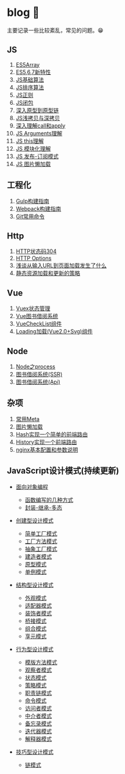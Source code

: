 # blog  🐲

主要记录一些比较紊乱，常见的问题。😁  

## JS
1. [ES5Array](https://github.com/angelasubi/blog/blob/master/md/es5-array.md)  
2. [ES5,6,7新特性](https://github.com/angelasubi/blog/blob/master/md/es5-es6-es7.md)  
3. [JS基础算法](https://github.com/angelasubi/blog/blob/master/md/js-common-algorithm.md)  
4. [JS排序算法](https://github.com/angelasubi/blog/blob/master/md/js-sort-algorithm.md)  
5. [JS正则](https://github.com/angelasubi/blog/blob/master/md/regexp.md)  
5. [JS闭包](https://github.com/angelasubi/blog/blob/master/md/closure.md)  
6. [深入原型到原型链](https://github.com/angelasubi/blog/blob/master/md/prototype.md)
7. [JS浅拷贝与深拷贝](https://github.com/angelasubi/blog/blob/master/md/copy.md)
8. [深入理解call和apply](https://github.com/angelasubi/blog/blob/master/md/call-apply.md)
9. [JS Arguments理解](https://github.com/angelasubi/blog/blob/master/md/arguments.md)
9. [JS this理解](https://github.com/angelasubi/blog/blob/master/md/this.md)
10. [JS 模块化理解](https://github.com/angelasubi/blog/blob/master/md/module.md)
11. [JS 发布-订阅模式](https://github.com/angelasubi/blog/blob/master/md/pub-sub.md)
12. [JS 图片懒加载](https://github.com/angelasubi/img-lazyload)

## 工程化
1. [Gulp构建指南](https://github.com/angelasubi/blog/blob/master/md/gulp.md)  
2. [Webpack构建指南](https://github.com/angelasubi/webpack)  
3. [Git常用命令](https://github.com/angelasubi/blog/blob/master/md/git-shell.md)  

## Http
1. [HTTP状态码304](https://github.com/angelasubi/blog/blob/master/md/http304.md)
2. [HTTP Options](https://github.com/angelasubi/blog/blob/master/md/options.md)
3. [浅谈从输入URL到页面加载发生了什么](https://github.com/angelasubi/blog/blob/master/md/url.md)
4. [静态资源加载和更新的策略](https://github.com/angelasubi/blog/blob/master/md/cache.md)


## Vue
1. [Vuex状态管理](https://github.com/angelasubi/blog/blob/master/md/vuex.md) 
2. [Vue图书借阅系统](https://github.com/angelasubi/vue-library)
3. [VueCheckList组件](https://github.com/angelasubi/vue2-checklist)
4. [Loading加载(Vue2.0+Svg)组件](https://github.com/angelasubi/svg-loading)

## Node
1. [Node之process](https://github.com/angelasubi/blog/blob/master/md/node-process.md)  
2. [图书借阅系统(SSR)](https://github.com/angelasubi/library-borrow)
3. [图书借阅系统(Api)](https://github.com/angelasubi/node-book-api)

## 杂项
1. [常用Meta](https://github.com/angelasubi/blog/blob/master/md/css-meta.md)  
2. [图片懒加载](https://github.com/angelasubi/blog/blob/master/md/img-lazyload.md)  
3. [Hash实现一个简单的前端路由](https://github.com/angelasubi/blog/blob/master/md/hash-router.md)  
4. [History实现一个前端路由](https://github.com/angelasubi/blog/blob/master/md/history-router.md)  
5. [nginx基本配置和参数说明](https://github.com/angelasubi/blog/blob/master/md/nginx-conf.md)

## JavaScript设计模式(持续更新)
- <a href="javascript:;">面向对象编程</a>
    - [函数编写的几种方式](https://github.com/angelasubi/blog/blob/master/design/design1/1.js)
    - [封装-继承-多态](https://github.com/angelasubi/blog/blob/master/design/design1/2.js)
- <a href="javascript:;">创建型设计模式</a>
    - [简单工厂模式](https://github.com/angelasubi/blog/blob/master/design/design2/1.js)
    - [工厂方法模式](https://github.com/angelasubi/blog/blob/master/design/design2/2.js)
    - [抽象工厂模式](https://github.com/angelasubi/blog/blob/master/design/design2/3.js)
    - [建造者模式](https://github.com/angelasubi/blog/blob/master/design/design2/4.js)
    - [原型模式](https://github.com/angelasubi/blog/blob/master/design/design2/5.js)
    - [单例模式](https://github.com/angelasubi/blog/blob/master/design/design2/6.js)
- <a href="javascript:;">结构型设计模式</a>
    - [外观模式](https://github.com/angelasubi/blog/blob/master/design/design3/1.js)
    - [适配器模式](https://github.com/angelasubi/blog/blob/master/design/design3/2.js)
    - [装饰者模式](https://github.com/angelasubi/blog/blob/master/design/design3/3.js)
    - [桥接模式](https://github.com/angelasubi/blog/blob/master/design/design3/4.js)
    - [组合模式](https://github.com/angelasubi/blog/blob/master/design/design3/5.js)
    - [享元模式](https://github.com/angelasubi/blog/blob/master/design/design3/6.js)
- <a href="javascript:;">行为型设计模式</a>
    - [模版方法模式](https://github.com/angelasubi/blog/blob/master/design/design4/1.js)
    - [观察者模式](https://github.com/angelasubi/blog/blob/master/design/design4/2.js)
    - [状态模式](https://github.com/angelasubi/blog/blob/master/design/design4/3.js)
    - [策略模式](https://github.com/angelasubi/blog/blob/master/design/design4/4.js)
    - [职责链模式](https://github.com/angelasubi/blog/blob/master/design/design4/5.js)
    - [命令模式](https://github.com/angelasubi/blog/blob/master/design/design4/6.js)
    - [访问者模式](https://github.com/angelasubi/blog/blob/master/design/design4/7.js)
    - [中介者模式](https://github.com/angelasubi/blog/blob/master/design/design4/8.js)
    - [备忘录模式](https://github.com/angelasubi/blog/blob/master/design/design4/10.js)
    - [迭代器模式](https://github.com/angelasubi/blog/blob/master/design/design4/9.js)
    - [解释器模式](https://github.com/angelasubi/blog/blob/master/design/design4/11.js)

- <a href="javascript:;">技巧型设计模式</a>
    - [链模式](https://github.com/angelasubi/blog/blob/master/design/design5/1.js)